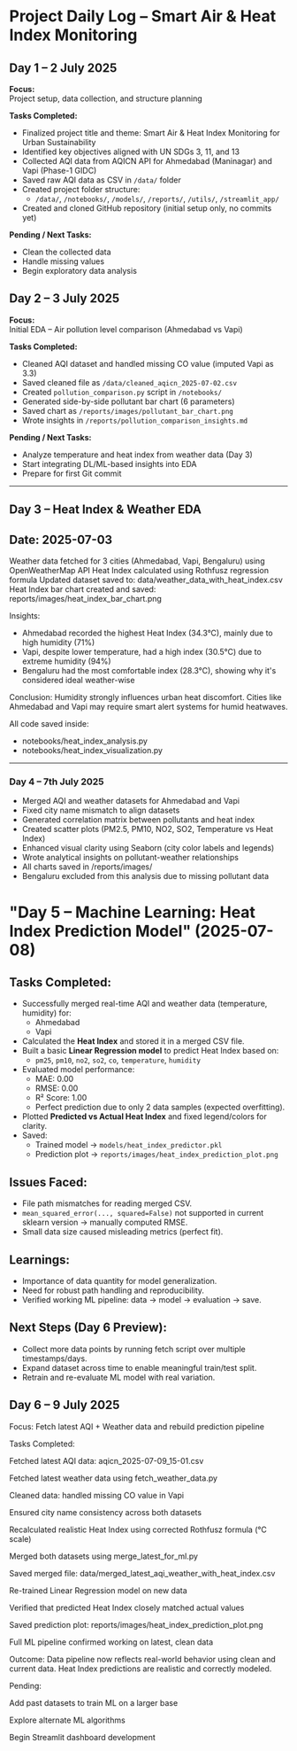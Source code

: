 # Project Daily Log – Smart Air & Heat Index Monitoring

## Day 1 – 2 July 2025

**Focus:**  
Project setup, data collection, and structure planning

**Tasks Completed:**
- Finalized project title and theme: Smart Air & Heat Index Monitoring for Urban Sustainability
- Identified key objectives aligned with UN SDGs 3, 11, and 13
- Collected AQI data from AQICN API for Ahmedabad (Maninagar) and Vapi (Phase-1 GIDC)
- Saved raw AQI data as CSV in `/data/` folder
- Created project folder structure:
  - `/data/`, `/notebooks/`, `/models/`, `/reports/`, `/utils/`, `/streamlit_app/`
- Created and cloned GitHub repository (initial setup only, no commits yet)

**Pending / Next Tasks:**
- Clean the collected data
- Handle missing values
- Begin exploratory data analysis

## Day 2 – 3 July 2025

**Focus:**  
Initial EDA – Air pollution level comparison (Ahmedabad vs Vapi)

**Tasks Completed:**
- Cleaned AQI dataset and handled missing CO value (imputed Vapi as 3.3)
- Saved cleaned file as `/data/cleaned_aqicn_2025-07-02.csv`
- Created `pollution_comparison.py` script in `/notebooks/`
- Generated side-by-side pollutant bar chart (6 parameters)
- Saved chart as `/reports/images/pollutant_bar_chart.png`
- Wrote insights in `/reports/pollution_comparison_insights.md`

**Pending / Next Tasks:**
- Analyze temperature and heat index from weather data (Day 3)
- Start integrating DL/ML-based insights into EDA
- Prepare for first Git commit

----------------------------------------
## Day 3 – Heat Index & Weather EDA
Date: 2025-07-03
----------------------------------------

Weather data fetched for 3 cities (Ahmedabad, Vapi, Bengaluru) using OpenWeatherMap API
Heat Index calculated using Rothfusz regression formula
Updated dataset saved to: data/weather_data_with_heat_index.csv
Heat Index bar chart created and saved: reports/images/heat_index_bar_chart.png

Insights:
- Ahmedabad recorded the highest Heat Index (34.3°C), mainly due to high humidity (71%)
- Vapi, despite lower temperature, had a high index (30.5°C) due to extreme humidity (94%)
- Bengaluru had the most comfortable index (28.3°C), showing why it's considered ideal weather-wise

Conclusion:
Humidity strongly influences urban heat discomfort. Cities like Ahmedabad and Vapi may require smart alert systems for humid heatwaves.

All code saved inside:
- notebooks/heat_index_analysis.py
- notebooks/heat_index_visualization.py

---

### Day 4 – 7th July 2025

-  Merged AQI and weather datasets for Ahmedabad and Vapi
-  Fixed city name mismatch to align datasets
-  Generated correlation matrix between pollutants and heat index
-  Created scatter plots (PM2.5, PM10, NO2, SO2, Temperature vs Heat Index)
-  Enhanced visual clarity using Seaborn (city color labels and legends)
-  Wrote analytical insights on pollutant-weather relationships
-  All charts saved in /reports/images/
-  Bengaluru excluded from this analysis due to missing pollutant data

#  "Day 5 – Machine Learning: Heat Index Prediction Model" (2025-07-08)

## Tasks Completed:
- Successfully merged real-time AQI and weather data (temperature, humidity) for:
  - Ahmedabad
  - Vapi
- Calculated the **Heat Index** and stored it in a merged CSV file.
- Built a basic **Linear Regression model** to predict Heat Index based on:
  - `pm25`, `pm10`, `no2`, `so2`, `co`, `temperature`, `humidity`
- Evaluated model performance:
  - MAE: 0.00
  - RMSE: 0.00
  - R² Score: 1.00
  -  Perfect prediction due to only 2 data samples (expected overfitting).
- Plotted **Predicted vs Actual Heat Index** and fixed legend/colors for clarity.
- Saved:
  - Trained model → `models/heat_index_predictor.pkl`
  - Prediction plot → `reports/images/heat_index_prediction_plot.png`

## Issues Faced:
- File path mismatches for reading merged CSV.
- `mean_squared_error(..., squared=False)` not supported in current sklearn version → manually computed RMSE.
- Small data size caused misleading metrics (perfect fit).

## Learnings:
- Importance of data quantity for model generalization.
- Need for robust path handling and reproducibility.
- Verified working ML pipeline: data → model → evaluation → save.

## Next Steps (Day 6 Preview):
- Collect more data points by running fetch script over multiple timestamps/days.
- Expand dataset across time to enable meaningful train/test split.
- Retrain and re-evaluate ML model with real variation.

## Day 6 – 9 July 2025
Focus:
Fetch latest AQI + Weather data and rebuild prediction pipeline

Tasks Completed:

Fetched latest AQI data: aqicn_2025-07-09_15-01.csv

Fetched latest weather data using fetch_weather_data.py

Cleaned data: handled missing CO value in Vapi

Ensured city name consistency across both datasets

Recalculated realistic Heat Index using corrected Rothfusz formula (°C scale)

Merged both datasets using merge_latest_for_ml.py

Saved merged file: data/merged_latest_aqi_weather_with_heat_index.csv

Re-trained Linear Regression model on new data

Verified that predicted Heat Index closely matched actual values

Saved prediction plot: reports/images/heat_index_prediction_plot.png

Full ML pipeline confirmed working on latest, clean data

Outcome:
Data pipeline now reflects real-world behavior using clean and current data. Heat Index predictions are realistic and correctly modeled.

Pending:

Add past datasets to train ML on a larger base

Explore alternate ML algorithms

Begin Streamlit dashboard development

